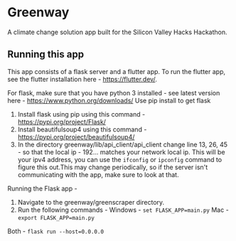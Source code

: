 # Greenway

A climate change solution app built for the Silicon Valley Hacks Hackathon. 

## Running this app 

This app consists of a flask server and a flutter app. To run the flutter app, see the flutter installation here - https://flutter.dev/. 

For flask, make sure that you have python 3 installed - see latest version here - https://www.python.org/downloads/
Use pip install to get flask

1. Install flask using pip using this command - https://pypi.org/project/Flask/
2. Install beautifulsoup4 using this command - https://pypi.org/project/beautifulsoup4/
3. In the directory greenway/lib/api_client/api_client change line 13, 26, 45 - so that the local ip - 192... matches your network local ip. This will be your ipv4 address, you can use the ```ifconfig``` or ```ipconfig``` command to figure this out.This may change periodically, so if the server isn't communicating with the app, make sure to look at that. 

Running the Flask app - 
1. Navigate to the greenway/greenscraper directory. 
2. Run the following commands - 
Windows - ```set FLASK_APP=main.py```
Mac - ```export FLASK_APP=main.py```

Both - ```flask run --host=0.0.0.0```
